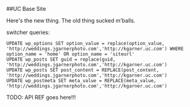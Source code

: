 ##UC Base Site

Here's the new thing. The old thing sucked m'balls.

switcher queries:
```
UPDATE wp_options SET option_value = replace(option_value, 'http://weddings.jgarnerphoto.com','http://kgarner.uc.com') WHERE option_name = 'home' OR option_name = 'siteurl'
UPDATE wp_posts SET guid = replace(guid, 'http://weddings.jgarnerphoto.com','http://kgarner.uc.com')
UPDATE wp_posts SET post_content = REPLACE(post_content, 'http://weddings.jgarnerphoto.com','http://kgarner.uc.com')
UPDATE wp_postmeta SET meta_value = REPLACE(meta_value, 'http://weddings.jgarnerphoto.com','http://kgarner.uc.com')
```
TODO: API REF goes here!!!
